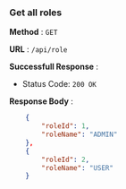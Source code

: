 ### Get  all roles
**Method** : `GET`

**URL** : `/api/role`

**Successfull Response** :

- Status Code: `200 OK`

**Response Body** :

```json
    {
        "roleId": 1,
        "roleName": "ADMIN"
    },
    {
        "roleId": 2,
        "roleName": "USER"
    }
```
